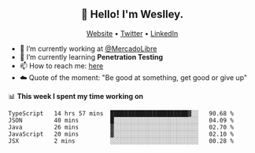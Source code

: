 <h2 align="center">👋 Hello! I'm Weslley.</h2>
<p align="center">
  <a href="http://weslleyneri.com.br">Website</a> •
  <a href="https://twitter.com/Weslley_Neri">Twitter</a> •
  <a href="https://www.linkedin.com/in/weslley-neri-3658908b">LinkedIn</a>
</p>


- 🔭 I’m currently working at [@MercadoLibre](https://github.com/mercadolibre)
- 🌱 I’m currently learning **Penetration Testing**
- 📫 How to reach me: [here](mailto:weslley39@gmail.com)
- ☁️ Quote of the moment: "Be good at something, get good or give up"

📊 **This week I spent my time working on**
<!--START_SECTION:waka-->
```text
TypeScript   14 hrs 57 mins  ██████████████████████▓░░   90.68 % 
JSON         40 mins         █░░░░░░░░░░░░░░░░░░░░░░░░   04.09 % 
Java         26 mins         ▓░░░░░░░░░░░░░░░░░░░░░░░░   02.70 % 
JavaScript   20 mins         ▓░░░░░░░░░░░░░░░░░░░░░░░░   02.10 % 
JSX          2 mins          ░░░░░░░░░░░░░░░░░░░░░░░░░   00.28 % 
```
<!--END_SECTION:waka-->

<!-- Inspired by https://github.com/gruselhaus/gruselhaus -->